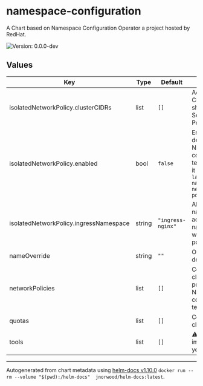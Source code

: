 # namespace-configuration

A Chart based on Namespace Configuration Operator a project hosted by RedHat.

![Version: 0.0.0-dev](https://img.shields.io/badge/Version-0.0.0--dev-informational?style=flat-square)

## Values

| Key | Type | Default | Description |
|-----|------|---------|-------------|
| isolatedNetworkPolicy.clusterCIDRs | list | `[]` | Add cluster CIDR, values should be your Service CIDR & Pod CIDR |
| isolatedNetworkPolicy.enabled | bool | `false` | Enable the default Namespace configuration template enable it with `kubectl label ns <your-namespace> network-policy=isolated` |
| isolatedNetworkPolicy.ingressNamespace | string | `"ingress-nginx"` | Allow ingress namespace to acess the namespace where the policy is applied |
| nameOverride | string | `""` | Override chart default name |
| networkPolicies | list | `[]` | Configure cluster network policies Namespace configuration template spec |
| quotas | list | `[]` | Configure clusters quotas  |
| tools | list | `[]` | :warning: Not implemented yet :warning: |

----------------------------------------------
Autogenerated from chart metadata using [helm-docs v1.10.0](https://github.com/norwoodj/helm-docs/releases/v1.10.0) `docker run --rm --volume "$(pwd):/helm-docs"  jnorwood/helm-docs:latest`.
